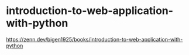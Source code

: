 # introduction-to-web-application-with-python
https://zenn.dev/bigen1925/books/introduction-to-web-application-with-python
